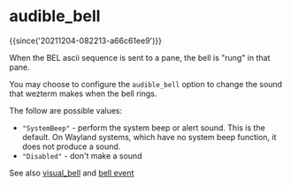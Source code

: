 # audible_bell

{{since('20211204-082213-a66c61ee9')}}

When the BEL ascii sequence is sent to a pane, the bell is "rung" in that pane.

You may choose to configure the `audible_bell` option to change the sound
that wezterm makes when the bell rings.

The follow are possible values:

* `"SystemBeep"` - perform the system beep or alert sound. This is the default. On Wayland systems, which have no system beep function, it does not produce a sound.
* `"Disabled"` - don't make a sound


See also [visual_bell](visual_bell.md) and [bell event](../window-events/bell.md)

